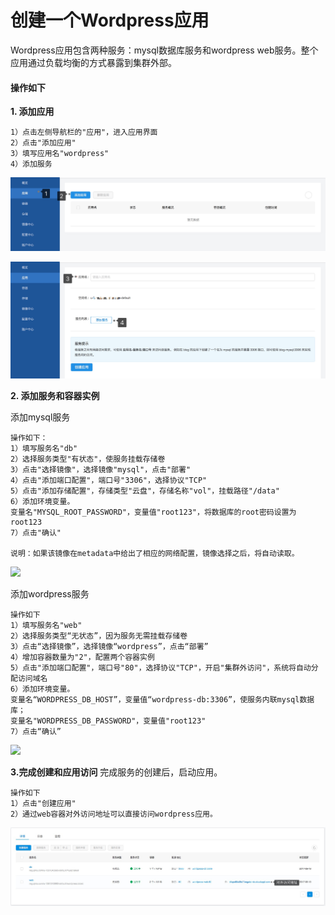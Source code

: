 # 创建一个Wordpress应用

Wordpress应用包含两种服务：mysql数据库服务和wordpress web服务。整个应用通过负载均衡的方式暴露到集群外部。

#### 操作如下

**1. 添加应用**

```
1）点击左侧导航栏的"应用"，进入应用界面
2）点击"添加应用"
3）填写应用名"wordpress"
4）添加服务
```

![](/media/wordpress-tianjiayingyong1.png)

![](/media/wordpress-tianjiayingyong2.png)

**2. 添加服务和容器实例**

添加mysql服务
```
操作如下：
1）填写服务名"db"
2）选择服务类型"有状态"，使服务挂载存储卷
3）点击"选择镜像"，选择镜像"mysql"，点击"部署"
4）点击"添加端口配置"，端口号"3306"，选择协议"TCP"
5）点击"添加存储配置"，存储类型"云盘"，存储名称"vol"，挂载路径"/data"
6）添加环境变量。
变量名"MYSQL_ROOT_PASSWORD"，变量值"root123"，将数据库的root密码设置为root123
7）点击"确认"

说明：如果该镜像在metadata中给出了相应的网络配置，镜像选择之后，将自动读取。
```

![](/media/wordpress-db.gif)

添加wordpress服务
```
操作如下
1）填写服务名"web"
2）选择服务类型“无状态”，因为服务无需挂载存储卷
3）点击“选择镜像”，选择镜像“wordpress”，点击“部署”
4）增加容器数量为"2"，配置两个容器实例
5）点击"添加端口配置"，端口号"80"，选择协议"TCP"，开启"集群外访问"，系统将自动分配访问域名
6）添加环境变量。
变量名“WORDPRESS_DB_HOST”，变量值“wordpress-db:3306”，使服务内联mysql数据库；
变量名"WORDPRESS_DB_PASSWORD"，变量值"root123"
7）点击“确认”
```

![](/media/wordpress-web.gif)

**3.完成创建和应用访问**
完成服务的创建后，启动应用。

```
操作如下
1）点击"创建应用"
2）通过web容器对外访问地址可以直接访问wordpress应用。
```
![](/media/wordpress-duiwaifangwendizhi.png)


